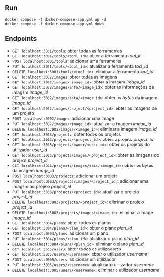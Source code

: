 ## Run

```
docker compose -f docker-compose-app.yml up -d
docker compose -f docker-compose-app.yml down
```

## Endpoints

- `GET localhost:3001/tools`: obter todas as ferramentas
- `GET localhost:3001/tools/<tool_id>`: obter a ferramenta *tool_id*
- `POST localhost:3001/tools`: adicionar uma ferramenta
- `PUT localhost:3001/tools/<tool_id>`: atualizar a ferramenta *tool_id*
- `DELETE localhost:3001/tools/<tool_id>`: eliminar a ferramenta *tool_id*
- `GET localhost:3002/images`: obter todas as imagens
- `GET localhost:3002/images/<image_id>`: obter a imagem *image_id*
- `GET localhost:3002/images/info/<image_id>`: obter as informações da imagem *image_id*
- `GET localhost:3002/images/data/<image_id>`: obter os *bytes* da imagem *image_id*
- `GET localhost:3002/images/project/<project_id>`: obter as imagens de um projeto
- `POST localhost:3002/images`: adicionar uma image
- `PUT localhost:3002/images/<image_id>`: atualizar a imagem *image_id*
- `DELETE localhost:3002/images/<image_id>`: eliminar a imagem *image_id*
- `GET localhost:3003/projects`: obter todos os projetos
- `GET localhost:3003/projects/<project_id>`: obter o projeto *project_id*
- `GET localhost:3003/projects/owner/<user_id>`: obter os projetos do utilizador *user_id*
- `GET localhost:3003/projects/images/<project_id>`: obter as imagens do projeto *project_id*
- `GET localhost:3003/projects/images/data/<image_id>`: obter os bytes da imagem *image_id* 
- `POST localhost:3003/projects`: adicionar um projeto
- `POST localhost:3003/projects/images/<project_id>`: adicionar uma imagem ao projeto *project_id*
- `PUT localhost:3003/projects/<project_id>`: atualizar o projeto *project_id*
- `DELETE localhost:3003/projects/<project_id>`: eliminar o projeto *project_id*
- `DELETE localhost:3003/projects/images/<image_id>`: eliminar a image *image_id*
- `GET localhost:3004/plans`: obter todos os planos
- `GET localhost:3004/plans/<plan_id>`: obter o plano *plan_id*
- `POST localhost:3004/plans`: adicionar um plano
- `PUT localhost:3004/plans/<plan_id>`: atualizar o plano *plan_id*
- `DELETE localhost:3004/plans/<plan_id>`: eliminar o plano *plan_id*
- `GET localhost:3005/users`: obter todos os utilizadores
- `GET localhost:3005/users/<username>`: obter o utilizador *username*
- `POST localhost:3005/users`: adicionar um utilizador
- `PUT localhost:3005/users/<username>`: atualizar o utilizador *username*
- `DELETE localhost:3005/users/<username>`: eliminar o utilizador *username*
